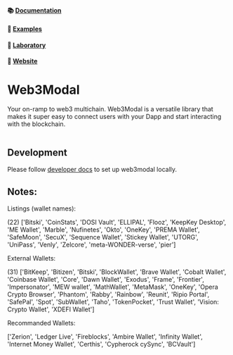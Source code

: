 #### 📚 [Documentation](https://docs.walletconnect.com/2.0/web3modal/about)

#### 🔎 [Examples](https://github.com/WalletConnect/web3modal-examples)

#### 🧪 [Laboratory](https://lab.web3modal.com)

#### 🔗 [Website](https://web3modal.com)

# Web3Modal

Your on-ramp to web3 multichain. Web3Modal is a versatile library that makes it super easy to connect users with your Dapp and start interacting with the blockchain.

<p align="center">
  <img src="./.github/assets/header.png" alt="" border="0">
</p>

## Development

Please follow [developer docs](./.github/docs/development.md) to set up web3modal locally.

## Notes:

Listings (wallet names):

(22) ['Bitski', 'CoinStats', 'DOSI Vault', 'ELLIPAL', 'Flooz', 'KeepKey Desktop', 'ME Wallet', 'Marble', 'Nufinetes', 'Okto', 'OneKey', 'PREMA Wallet', 'SafeMoon', 'SecuX', 'Sequence Wallet', 'Stickey Wallet', 'UTORG', 'UniPass', 'Venly', 'Zelcore', 'meta-WONDER-verse', 'pier']

External Wallets:

(31) ['BitKeep', 'Bitizen', 'Bitski', 'BlockWallet', 'Brave Wallet', 'Cobalt Wallet', 'Coinbase Wallet', 'Core', 'Dawn Wallet', 'Exodus', 'Frame', 'Frontier', 'Impersonator', 'MEW wallet', 'MathWallet', 'MetaMask', 'OneKey', 'Opera Crypto Browser', 'Phantom', 'Rabby', 'Rainbow', 'Reunit', 'Ripio Portal', 'SafePal', 'Spot', 'SubWallet', 'Taho', 'TokenPocket', 'Trust Wallet', 'Vision: Crypto Wallet', 'XDEFI Wallet']

Recommanded Wallets:

['Zerion', 'Ledger Live', 'Fireblocks', 'Ambire Wallet', 'Infinity Wallet', 'Internet Money Wallet', 'Certhis', 'Cypherock cySync', 'BCVault']
